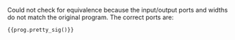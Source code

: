 Could not check for equivalence because the input/output ports and widths do
not match the original program. The correct ports are:

```
{{prog.pretty_sig()}}
```
